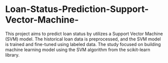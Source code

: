 # Loan-Status-Prediction-Support-Vector-Machine-
This project aims to predict loan status by utilizes a Support Vector Machine (SVM) model. The historical loan data is preprocessed, and the SVM model is trained and fine-tuned using labeled data. The study focused on building machine learning model using the SVM algorithm from the scikit-learn library.
